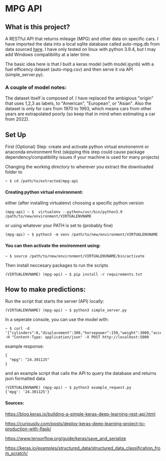 # MPG API
## What is this project?
A RESTful API that returns mileage (MPG) and other data on specific cars. I have imported the data into a local sqlite database called auto-mpg.db from data sourced [here](https://www.kaggle.com/uciml/autompg-dataset). I have only tested on linux with python 3.9.4, but I may add Windows compatibility at a later time.

The basic idea here is that I built a keras model (with model.ipynb) with a fuel efficency dataset (auto-mpg.csv) and then serve it via API (simple_server.py).

### A couple of model notes:
The dataset itself is composed of. I have replaced the ambigious "origin" that uses 1,2,3 as labels, to "American", "European", or "Asian". Also the dataset is only for cars from 1970 to 1993, which means cars from other years are extrapolated poorly (so keep that in mind when estimating a car from 2022).

## Set Up
First (Optional) Step: create and activate python virtual environemnt or anaconda environment first (skipping this step could cause package dependency/compatibility issues if your machine is used for many projects)

Changing the working directory to wherever you extract the downloaded folder to
```
~ $ cd /path/to/extracted/mpg-api
```

#### Creating python virtual environment:
either (after installing virtualenv) choosing a specific python version
```
(mpg-api) ~ $  virtualenv --python=/usr/bin/python3.9 /path/to/new/environment/VIRTUALENVNAME 
```
or using whatever your PATH is set to (probably fine)
```
(mpg-api) ~ $ python3 -m venv /path/to/new/environment/VIRTUALENVNAME 
```
#### You can then activate the environment using:
```
~ $ source /path/to/new/environment/VIRTUALENVNAME/bin/activate
```

Then install neccesary packages to run the scripts
```
(VIRTUALENVNAME) (mpg-api) ~ $ pip install -r requirements.txt 
```

## How to make predictions:
Run the script that starts the server (API) locally:
```
(VIRTUALENVNAME) (mpg-api) ~ $ python3 simple_server.py
```

In a seperate console, you can use the model with:
```
~ $ curl -d '{"cylinders":6,"displacement":300,"horsepower":150,"weight":3000,"acceleration":10,"modelyear":85,"origin":"American"}' -H "Content-Type: application/json" -X POST http://localhost:5000
```
example response:
```
{
  "mpg": "24.301125"
}
```

and an example script that calls the API to query the database and returns json formatted data

```
(VIRTUALENVNAME) (mpg-api) ~ $ python3 example_request.py
{'mpg': '24.301125'}
```

#### Sources:

https://blog.keras.io/building-a-simple-keras-deep-learning-rest-api.html

https://curiousily.com/posts/deploy-keras-deep-learning-project-to-production-with-flask/

https://www.tensorflow.org/guide/keras/save_and_serialize

https://keras.io/examples/structured_data/structured_data_classification_from_scratch/
